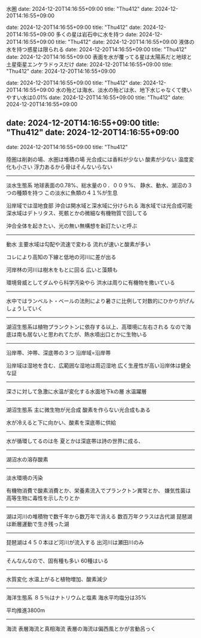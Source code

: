 水圏
date: 2024-12-20T14:16:55+09:00
title: "Thu412"
date: 2024-12-20T14:16:55+09:00

date: 2024-12-20T14:16:55+09:00
title: "Thu412"
date: 2024-12-20T14:16:55+09:00
多くの星は岩石中に水を持つ
date: 2024-12-20T14:16:55+09:00
title: "Thu412"
date: 2024-12-20T14:16:55+09:00
液体の水を持つ惑星は限られる
date: 2024-12-20T14:16:55+09:00
title: "Thu412"
date: 2024-12-20T14:16:55+09:00
表面を水が覆ってる星は太陽系だと地球と土星衛星エンケラドゥスだけ
date: 2024-12-20T14:16:55+09:00
title: "Thu412"
date: 2024-12-20T14:16:55+09:00

date: 2024-12-20T14:16:55+09:00
title: "Thu412"
date: 2024-12-20T14:16:55+09:00
水の殆どは海水、淡水の殆どは氷、地下水じゃなくて使いやすい水は0.01%
date: 2024-12-20T14:16:55+09:00
title: "Thu412"
date: 2024-12-20T14:16:55+09:00

date: 2024-12-20T14:16:55+09:00
title: "Thu412"
date: 2024-12-20T14:16:55+09:00
---
date: 2024-12-20T14:16:55+09:00
title: "Thu412"

陸圏は削剥の場、水圏は堆積の場
光合成には香料が少ない
酸素が少ない
温度変化も小さい
浮力あるから骨はそんないらない

---

淡水生態系
地球表面の0.78%、総水量の０．００９%、
静水、動水、湖沼の３つの種類を持つ
この淡水に魚類の４１%が生息

沿岸域では湿地食部
沖合は開水域と深水域に分けられる
海水域では光合成可能
深水域はデトリタス、死骸とかの微細な有機物質で回してる

沖合全体を起きたい、光の無い無構想を新訂たいと呼ぶ

---

動水
主要水域は勾配や流速で変わる
流れが速いと酸素が多い

コレにより高知の下線と低地の河川に差が出る


河岸林の河川は樹木をもとに回る
広いと藻類も

環境脅威としてダムやら科学汚染やら
洪水は周りに有機物を撒いている

---

水中ではランベルト・ベールの法則により暑さに比例して対数的にひかりがげんしょうしていく

---

湖沼生態系は植物プランクトンに依存する以上、高環境に左右される
なので海底は南も居ないと思われてたが、熱水噴出口とかに生物いる

---

沿岸帯、沖帯、深底帯の３つ
沿岸域=沿岸帯

沿岸域は湿地を含む、広範囲な湿地は周辺湿地
広く生産性が高い沿岸体は健全な証

---

深さに対して急激に水温が変化する水面地下kの層
水温躍層

---

湖沼生態系
主に微生物が光合成
酸素を作らない光合成もある

水が冷えると下に向かい、酸素を深底帯に供給

---

水が循環してるのは冬
夏とかは深底帯は詩の世界に成る、

---

湖沼水の溶存酸素

---

淡水環境の汚染

有機物消費で酸素消費とか、栄養素流入でプランクトン異常とか、
嫌気性菌は高等生物に毒性を示したりとか

---

湖は河川の堆積物で数千年から数万年で消える
数百万年クラスは古代湖
琵琶湖は断層運動で生き残った湖

---

琵琶湖は４５０本ほど河川が流入する
出河川は瀬田川のみ

---

そんなんなので、固有種も多い
60種はいる

---

水質変化
水温上がると植物増加、酸素減少


---

海洋生態系
８５％はナトリウムと塩素
海水平均塩分は35%

平均推進3800m

---

海流
表層海流と真相海流
表層の海流は偏西風とかが言動呂っく








